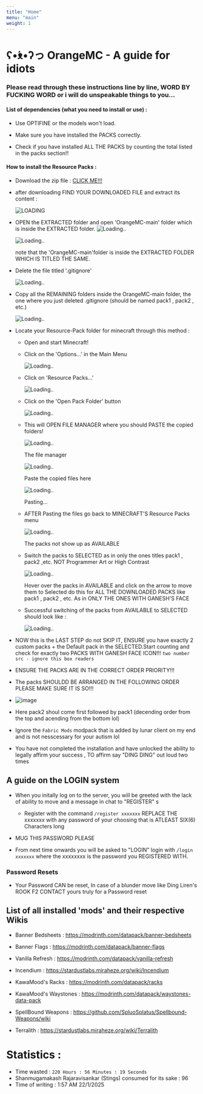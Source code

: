 ```yaml
---
title: "Home"
menu: "main"
weight: 1
---
```


# ʕ•́ᴥ•̀ʔっ OrangeMC - A guide for idiots

### Please read through these instructions line by line, WORD BY FUCKING WORD or i will do unspeakable things to you...

#### List of dependencies (what you need to install or use) : 

 * Use OPTIFINE or the models won't load.

 * Make sure you have installed the PACKS correctly.

 * Check if you have installed ALL THE PACKS by counting the total listed in the packs section!!

#### How to install the Resource Packs : 

 * Download the zip file : [CLICK ME!!!](https://github.com/Govindmenon69/OrangeMC/archive/refs/heads/main.zip)

 * after downloading FIND YOUR DOWNLOADED FILE and extract its content : 

   ![LOADING](image.png)

 * OPEN the EXTRACTED folder and open 'OrangeMC-main' folder which is inside the EXTRACTED folder.
   ![Loading..](image-1.png)

   ![Loading..](image-2.png)

   note that the 'OrangeMC-main'folder is inside the EXTRACTED FOLDER WHICH IS TITLED THE SAME.

 * Delete the file titled '.gitignore'

   ![Loading..](image-3.png)

 * Copy all the REMAINING folders inside the OrangeMC-main folder, the one where you just deleted .gitignore (should be named pack1 , pack2 , etc.)

   ![Loading..](image-4.png)

 * Locate your Resource-Pack folder for minecraft through this method : 

   * Open and start Minecraft!
    
   * Click on the 'Options...' in the Main Menu

      ![Loading..](image-5.png)

   * Click on 'Resource Packs...'

      ![Loading..](image-6.png)
   
   * Click on the 'Open Pack Folder' button
     
      ![Loading..](image-7.png)
      
   * This will OPEN FILE MANAGER where you should PASTE the copied folders!

      ![Loading..](image-8.png)

        The file manager

      ![Loading..](image-9.png)

        Paste the copied files here

      ![Loading..](image-10.png)

        Pasting...

   * AFTER Pasting the files go back to MINECRAFT'S Resource Packs menu

     ![Loading..](image-11.png)
       
       The packs not show up as AVAILABLE

   * Switch the packs to SELECTED as in only the ones titles pack1 , pack2 ,etc. NOT Programmer Art or High Contrast

     ![Loading..](image-12.png)    
       
       Hover over the packs in AVAILABLE and click on the arrow to move them to Selected do this for ALL THE DOWNLOADED PACKS like pack1 , pack2 , etc. As in ONLY THE ONES WITH GANESH'S FACE 
   
   * Successful switching of the packs from AVAILABLE to SELECTED should look like :

     ![Loading..](image-13.png)


* NOW this is the LAST STEP do not SKIP IT, ENSURE you have exactly 2 custom packs + the Default pack in the SELECTED.Start counting and check for exactly two
PACKS WITH GANESH FACE ICON!!! ```two number src - ignore this box readers```

* ENSURE THE PACKS ARE IN THE CORRECT ORDER PRIORITY!!! 

 *  The packs SHOULDD BE ARRANGED IN THE FOLLOWING ORDER PLEASE MAKE SURE IT IS SO!!!
   
 * ![image](https://github.com/user-attachments/assets/e89712bf-e629-46b7-b212-1356a356eba3)

 * Here pack2 shoul come first followed by pack1 (decending order from the top and acending from the bottom lol)

 * Ignore the ```Fabric Mods``` modpack that is added by lunar client on my end and is not nesscessary for your autism lol 


* You have not completed the installation and have unlocked the ability to legally affirm your success , TO affirm say "DING DING" out loud two times

## A guide on the LOGIN system

* When you initally log on to the server, you will be greeted with the lack of ability to move and a message in chat to "REGISTER"
s
     * Register with the command ```/register xxxxxxx``` REPLACE THE xxxxxxx with any password of your choosing that is ATLEAST SIX(6) Characters long

* MUG THIS PASSWORD PLEASE

* From next time onwards you will be asked to "LOGIN" login with ```/login xxxxxxx``` where the xxxxxxxx is the password you REGISTERED WITH.

### Password Resets

* Your Password CAN be reset, In case of a blunder move like Ding Liren's ROOK F2 CONTACT yours truly for a Password reset 

## List of all installed 'mods' and their respective Wikis

* Banner Bedsheets : https://modrinth.com/datapack/banner-bedsheets

* Banner Flags : https://modrinth.com/datapack/banner-flags

* Vanilla Refresh : https://modrinth.com/datapack/vanilla-refresh

* Incendium : https://stardustlabs.miraheze.org/wiki/Incendium

  

* KawaMood's Racks : https://modrinth.com/datapack/racks

* KawaMood's Waystones : https://modrinth.com/datapack/waystones-data-pack

* SpellBound Weapons : https://github.com/SpluoSplatus/Spellbound-Weapons/wiki

* Terralith : https://stardustlabs.miraheze.org/wiki/Terralith

# Statistics :

* Time wasted : ``` 220 Hours : 56 Minutes : 19 Seconds ```
* Shanmugamakash Rajaravisankar (Stings) consumed for its sake : 96
* Time of writing : 1:57 AM 22/1/2025

 
